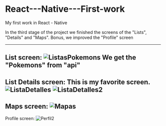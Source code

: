 # React---Native---First-work
My first work in React - Native

In the third stage of the project we finished the screens of the "Lists", "Details" and "Maps". Bonus, we improved the "Profile" screen

--------------------------------------------------------------------------------------------------------
List screen:
![ListasPokemons](https://user-images.githubusercontent.com/89277900/211172481-f9fb543b-c611-4dab-9999-6807efeb94c0.png)
We get the "Pokemons" from "api"
--------------------------------------------------------------------------------------------------------
List Details screen:
This is my favorite screen.
![ListaDetalles](https://user-images.githubusercontent.com/89277900/211172521-2c6b52bd-a9cd-4433-b070-851c44399389.png)
![ListaDetalles2](https://user-images.githubusercontent.com/89277900/211172524-636b182f-0bf7-4d5d-a806-a185a1dce007.png)
--------------------------------------------------------------------------------------------------------
Maps screen:
![Mapas](https://user-images.githubusercontent.com/89277900/211172580-3d838d49-3323-4f45-bb99-fdcc089cebf2.png)
--------------------------------------------------------------------------------------------------------
Profile screen:
![Perfil2](https://user-images.githubusercontent.com/89277900/211172592-87f8f462-125e-4c1f-be22-a54a40bb2c26.png)
